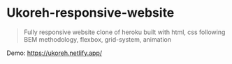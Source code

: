 # Ukoreh-responsive-website
> Fully responsive website clone of heroku built with html, css following BEM methodology, flexbox, grid-system, animation

Demo: https://ukoreh.netlify.app/
